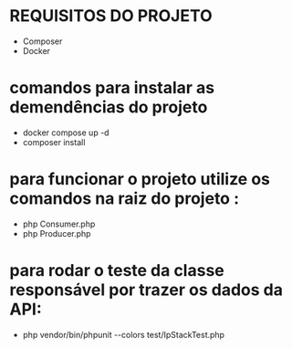 # REQUISITOS DO PROJETO
- Composer
- Docker

# comandos para instalar as demendências do projeto
- docker compose up -d
- composer install

# para funcionar o projeto utilize os comandos na raiz do projeto :
- php Consumer.php
- php Producer.php

# para rodar o teste da classe responsável por trazer os dados da API:
- php vendor/bin/phpunit --colors test/IpStackTest.php
